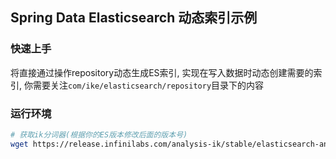 ## Spring Data Elasticsearch 动态索引示例


### 快速上手
将直接通过操作repository动态生成ES索引, 实现在写入数据时动态创建需要的索引, 你需要关注`com/ike/elasticsearch/repository`目录下的内容


### 运行环境
```bash
# 获取ik分词器(根据你的ES版本修改后面的版本号)
wget https://release.infinilabs.com/analysis-ik/stable/elasticsearch-analysis-ik-9.0.2.zip
```


